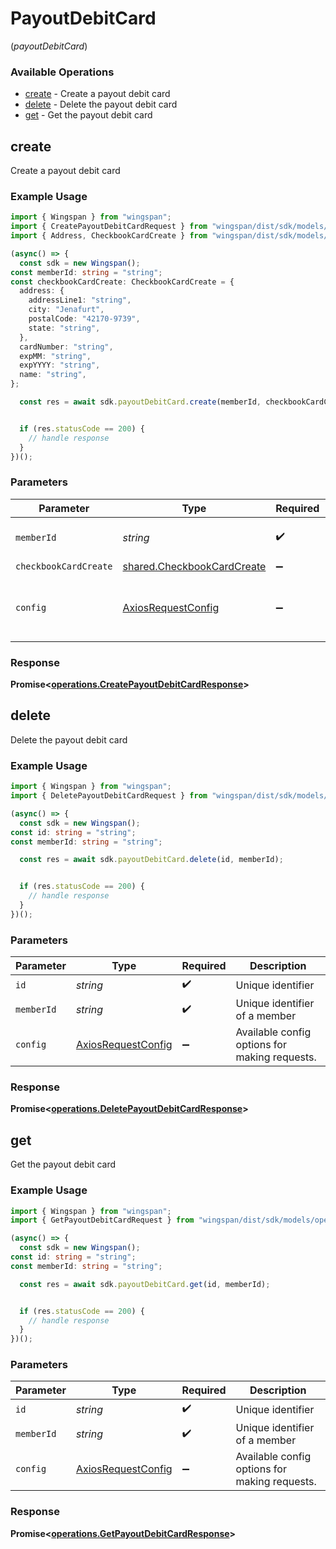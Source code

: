 # PayoutDebitCard
(*payoutDebitCard*)

### Available Operations

* [create](#create) - Create a payout debit card
* [delete](#delete) - Delete the payout debit card
* [get](#get) - Get the payout debit card

## create

Create a payout debit card

### Example Usage

```typescript
import { Wingspan } from "wingspan";
import { CreatePayoutDebitCardRequest } from "wingspan/dist/sdk/models/operations";
import { Address, CheckbookCardCreate } from "wingspan/dist/sdk/models/shared";

(async() => {
  const sdk = new Wingspan();
const memberId: string = "string";
const checkbookCardCreate: CheckbookCardCreate = {
  address: {
    addressLine1: "string",
    city: "Jenafurt",
    postalCode: "42170-9739",
    state: "string",
  },
  cardNumber: "string",
  expMM: "string",
  expYYYY: "string",
  name: "string",
};

  const res = await sdk.payoutDebitCard.create(memberId, checkbookCardCreate);


  if (res.statusCode == 200) {
    // handle response
  }
})();
```

### Parameters

| Parameter                                                                | Type                                                                     | Required                                                                 | Description                                                              |
| ------------------------------------------------------------------------ | ------------------------------------------------------------------------ | ------------------------------------------------------------------------ | ------------------------------------------------------------------------ |
| `memberId`                                                               | *string*                                                                 | :heavy_check_mark:                                                       | Unique identifier of a member                                            |
| `checkbookCardCreate`                                                    | [shared.CheckbookCardCreate](../../models/shared/checkbookcardcreate.md) | :heavy_minus_sign:                                                       | N/A                                                                      |
| `config`                                                                 | [AxiosRequestConfig](https://axios-http.com/docs/req_config)             | :heavy_minus_sign:                                                       | Available config options for making requests.                            |


### Response

**Promise<[operations.CreatePayoutDebitCardResponse](../../models/operations/createpayoutdebitcardresponse.md)>**


## delete

Delete the payout debit card

### Example Usage

```typescript
import { Wingspan } from "wingspan";
import { DeletePayoutDebitCardRequest } from "wingspan/dist/sdk/models/operations";

(async() => {
  const sdk = new Wingspan();
const id: string = "string";
const memberId: string = "string";

  const res = await sdk.payoutDebitCard.delete(id, memberId);


  if (res.statusCode == 200) {
    // handle response
  }
})();
```

### Parameters

| Parameter                                                    | Type                                                         | Required                                                     | Description                                                  |
| ------------------------------------------------------------ | ------------------------------------------------------------ | ------------------------------------------------------------ | ------------------------------------------------------------ |
| `id`                                                         | *string*                                                     | :heavy_check_mark:                                           | Unique identifier                                            |
| `memberId`                                                   | *string*                                                     | :heavy_check_mark:                                           | Unique identifier of a member                                |
| `config`                                                     | [AxiosRequestConfig](https://axios-http.com/docs/req_config) | :heavy_minus_sign:                                           | Available config options for making requests.                |


### Response

**Promise<[operations.DeletePayoutDebitCardResponse](../../models/operations/deletepayoutdebitcardresponse.md)>**


## get

Get the payout debit card

### Example Usage

```typescript
import { Wingspan } from "wingspan";
import { GetPayoutDebitCardRequest } from "wingspan/dist/sdk/models/operations";

(async() => {
  const sdk = new Wingspan();
const id: string = "string";
const memberId: string = "string";

  const res = await sdk.payoutDebitCard.get(id, memberId);


  if (res.statusCode == 200) {
    // handle response
  }
})();
```

### Parameters

| Parameter                                                    | Type                                                         | Required                                                     | Description                                                  |
| ------------------------------------------------------------ | ------------------------------------------------------------ | ------------------------------------------------------------ | ------------------------------------------------------------ |
| `id`                                                         | *string*                                                     | :heavy_check_mark:                                           | Unique identifier                                            |
| `memberId`                                                   | *string*                                                     | :heavy_check_mark:                                           | Unique identifier of a member                                |
| `config`                                                     | [AxiosRequestConfig](https://axios-http.com/docs/req_config) | :heavy_minus_sign:                                           | Available config options for making requests.                |


### Response

**Promise<[operations.GetPayoutDebitCardResponse](../../models/operations/getpayoutdebitcardresponse.md)>**

